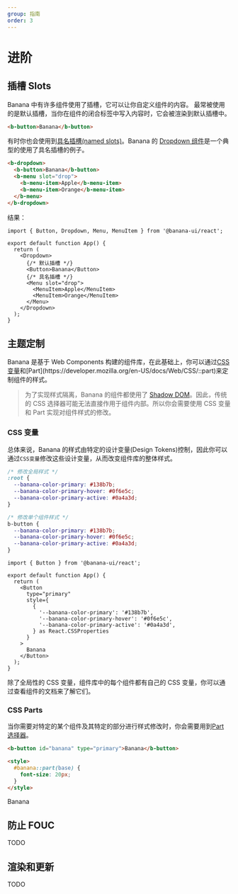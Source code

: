 ```yaml
---
group: 指南
order: 3
---
```


# 进阶

## 插槽 Slots

Banana 中有许多组件使用了插槽，它可以让你自定义组件的内容。
最常被使用的是默认插槽，当你在组件的闭合标签中写入内容时，它会被渲染到默认插槽中。

```html
<b-button>Banana</b-button>
```

有时你也会使用到[具名插槽(named slots)](https://lit.dev/docs/v2/components/shadow-dom/#using-named-slots)。Banana 的 [Dropdown 组件](/example/dropdown)是一个典型的使用了具名插槽的例子。

```html
<b-dropdown>
  <b-button>Banana</b-button>
  <b-menu slot="drop">
    <b-menu-item>Apple</b-menu-item>
    <b-menu-item>Orange</b-menu-item>
  </b-menu>
</b-dropdown>
```

结果：

```tsx | inline
import { Button, Dropdown, Menu, MenuItem } from '@banana-ui/react';

export default function App() {
  return (
    <Dropdown>
      {/* 默认插槽 */}
      <Button>Banana</Button>
      {/* 具名插槽 */}
      <Menu slot="drop">
        <MenuItem>Apple</MenuItem>
        <MenuItem>Orange</MenuItem>
      </Menu>
    </Dropdown>
  );
}
```

## 主题定制

Banana 是基于 Web Components 构建的组件库，在此基础上，你可以通过[CSS 变量](https://developer.mozilla.org/en-US/docs/Web/CSS/--*)和[Part](https://developer.mozilla.org/en-US/docs/Web/CSS/::part)来定制组件的样式。

> 为了实现样式隔离，Banana 的组件都使用了 [Shadow DOM](https://developer.mozilla.org/en-US/docs/Web/Web_Components/Using_shadow_DOM)。因此，传统的 CSS 选择器可能无法直接作用于组件内部。所以你会需要使用 CSS 变量和 Part 实现对组件样式的修改。

### CSS 变量

总体来说，Banana 的样式由特定的设计变量(Design Tokens)控制，因此你可以通过`CSS变量`修改这些设计变量，从而改变组件库的整体样式。

```css
/* 修改全局样式 */
:root {
  --banana-color-primary: #138b7b;
  --banana-color-primary-hover: #0f6e5c;
  --banana-color-primary-active: #0a4a3d;
}

/* 修改单个组件样式 */
b-button {
  --banana-color-primary: #138b7b;
  --banana-color-primary-hover: #0f6e5c;
  --banana-color-primary-active: #0a4a3d;
}
```

```tsx | inline
import { Button } from '@banana-ui/react';

export default function App() {
  return (
    <Button
      type="primary"
      style={
        {
          '--banana-color-primary': '#138b7b',
          '--banana-color-primary-hover': '#0f6e5c',
          '--banana-color-primary-active': '#0a4a3d',
        } as React.CSSProperties
      }
    >
      Banana
    </Button>
  );
}
```

除了全局性的 CSS 变量，组件库中的每个组件都有自己的 CSS 变量，你可以通过查看组件的文档来了解它们。

### CSS Parts

当你需要对特定的某个组件及其特定的部分进行样式修改时，你会需要用到[Part 选择器](https://developer.mozilla.org/en-US/docs/Web/CSS/::part)。

```html
<b-button id="banana" type="primary">Banana</b-button>

<style>
  #banana::part(base) {
    font-size: 20px;
  }
</style>
```

<b-button id="banana" type="primary">Banana</b-button>

<style>
  #banana::part(base) {
    font-size: 20px;
  }
</style>

## 防止 FOUC

TODO

## 渲染和更新

TODO
